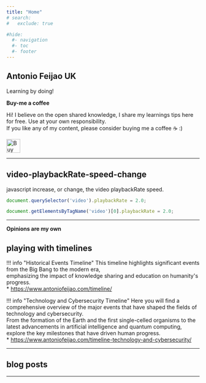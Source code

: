 ```yaml
---
title: "Home"
# search:
#   exclude: true

#hide:
  #- navigation
  #- toc
  #- footer
---
```


## Antonio Feijao UK

Learning by doing!

**Buy-me a coffee**

Hi! I believe on the open shared knowledge, I share my learnings tips here for free. Use at your own responsibility.  
If you like any of my content, please consider buying me a coffee ☕️ :)

<a href='https://ko-fi.com/B0B019526' target='_blank'><img height='36' style='border:0px;height:36px;' src='https://storage.ko-fi.com/cdn/kofi3.png?v=3' border='0' alt='Buy Me a Coffee' /></a>

---

## video-playbackRate-speed-change

javascript increase, or change, the video playbackRate speed.

```js
document.querySelector('video').playbackRate = 2.0;

document.getElementsByTagName('video')[0].playbackRate = 2.0;
```

---

**Opinions are my own**

## playing with timelines

!!! info "Historical Events Timeline"
    This timeline highlights significant events from the Big Bang to the modern era,  
    emphasizing the impact of knowledge sharing and education on humanity's progress.  
    * <https://www.antoniofeijao.com/timeline/>

!!! info "Technology and Cybersecurity Timeline"
    Here you will find a comprehensive overview of the major events that have shaped the fields of technology and cybersecurity.  
    From the formation of the Earth and the first single-celled organisms to the latest advancements in artificial intelligence and quantum computing,  
    explore the key milestones that have driven human progress.  
    * <https://www.antoniofeijao.com/timeline-technology-and-cybersecurity/>

---

## blog posts

---
